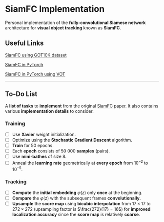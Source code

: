 # **SiamFC** Implementation

Personal implementation of the **fully-convolutional Siamese network** architecture for **visual object tracking** known as **SiamFC**.

## Useful Links

[SiamFC using GOT10K dataset](https://github.com/got-10k/siamfc)

[SiamFC in PyTorch](https://github.com/huanglianghua/siamfc-pytorch/tree/master/siamfc)

[SiamFC in PyTorch using VOT](https://github.com/GengZ/siameseFC-pytorch-vot)

***

## To-Do List

A **list of tasks** to **implement** from the original [SiamFC](https://arxiv.org/pdf/1606.09549.pdf) paper. It also contains various **implementation details** to consider.

### Training

- [ ] Use **Xavier** weight initialization.
- [ ] Optimize using the **Stochastic Gradient Descent** algorithm.
- [ ] **Train** for $50$ epochs.
- [ ] Each **epoch** consists of $50\ 000$ **samples** (pairs).
- [ ] Use **mini-bathes** of size $8$.
- [ ] Anneal the **learning rate** geometrically at **every epoch** from $10^{-2}$ to $10^{-5}$.

### Tracking

- [ ] **Compute** the **initial embedding** $\varphi \left( z \right)$ only **once** at the beginning.
- [ ] **Compare** the $\varphi \left( z \right)$ with the subsequent frames **convolutionally**.
- [ ] **Upsample** the **score map** using **bicubic interpolation** from $17 \times 17$ to $272 \times 272$ (upsampling factor is $\frac{272}{17} = 16$) for **improved localization accuracy** since the **score map** is relatively **coarse**.